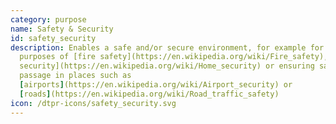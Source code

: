 ```yaml
---
category: purpose
name: Safety & Security
id: safety_security
description: Enables a safe and/or secure environment, for example for the
  purposes of [fire safety](https://en.wikipedia.org/wiki/Fire_safety), [home
  security](https://en.wikipedia.org/wiki/Home_security) or ensuring safe
  passage in places such as
  [airports](https://en.wikipedia.org/wiki/Airport_security) or
  [roads](https://en.wikipedia.org/wiki/Road_traffic_safety)
icon: /dtpr-icons/safety_security.svg
---
```


